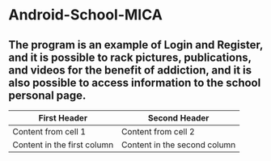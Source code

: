 # Android-School-MICA
## The program is an example of Login and Register, and it is possible to rack pictures, publications, and videos for the benefit of addiction, and it is also possible to access information to the school personal page.



First Header | Second Header
------------ | -------------
Content from cell 1 | Content from cell 2
Content in the first column | Content in the second column






